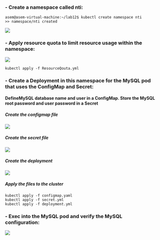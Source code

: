 ### - Create a namespace called nti:
```
asem@asem-virtual-machine:~/lab12$ kubectl create namespace nti
>> namespace/nti created
```
<img src="https://github.com/Asem-Mohamed-321/iVolve-OJT/assets/167926594/bee1111c-96ee-4609-a7b0-e1275fa36c31">

### - Apply resource quota to limit resource usage within the namespace: 
<img src="https://github.com/Asem-Mohamed-321/iVolve-OJT/assets/167926594/22a253cc-31ee-4ca6-96f5-37a31d89e720">

```
kubectl apply -f ResourceQouta.yml
```
### - Create a Deployment in this namespace for the MySQL pod that uses the ConfigMap and Secret:
#### DefineMySQL database name and user in a ConfigMap. Store the MySQL root password and user password in a Secret
##### Create the configmap file
<img src="https://github.com/Asem-Mohamed-321/iVolve-OJT/assets/167926594/2fb5fb96-412f-4345-b22d-07c2a67276ba">

##### Create the secret file 
<img src="https://github.com/Asem-Mohamed-321/iVolve-OJT/assets/167926594/c50363ec-19ed-4ab1-b9d7-b729a2b6ecc7">

##### Create the deployment
<img src="https://github.com/Asem-Mohamed-321/iVolve-OJT/assets/167926594/f3675de5-8e2f-4fed-96af-b9c653007a38">

##### Apply the files to the cluster 
```
kubectl apply -f configmap.yaml
kubectl apply -f secret.yml
kubectl apply -f deployment.yml
```

### - Exec into the MySQL pod and verify the MySQL configuration: 
<img src="https://github.com/Asem-Mohamed-321/iVolve-OJT/assets/167926594/da29ba9a-9ec8-4524-84f9-efa5af0726ef">
